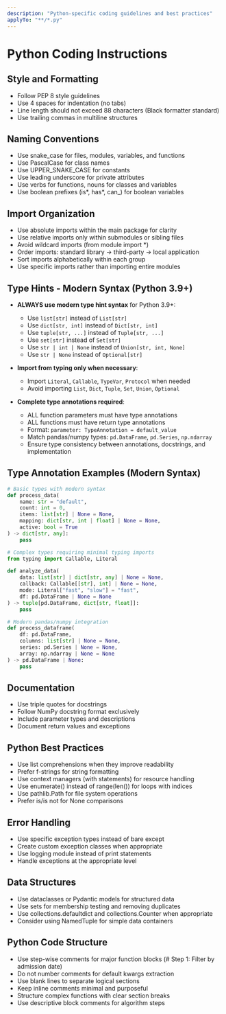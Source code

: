```yaml
---
description: "Python-specific coding guidelines and best practices"
applyTo: "**/*.py"
---
```


# Python Coding Instructions

## Style and Formatting

- Follow PEP 8 style guidelines
- Use 4 spaces for indentation (no tabs)
- Line length should not exceed 88 characters (Black formatter standard)
- Use trailing commas in multiline structures

## Naming Conventions

- Use snake_case for files, modules, variables, and functions
- Use PascalCase for class names
- Use UPPER_SNAKE_CASE for constants
- Use leading underscore for private attributes
- Use verbs for functions, nouns for classes and variables
- Use boolean prefixes (is*, has*, can\_) for boolean variables

## Import Organization

- Use absolute imports within the main package for clarity
- Use relative imports only within submodules or sibling files
- Avoid wildcard imports (from module import \*)
- Order imports: standard library → third-party → local application
- Sort imports alphabetically within each group
- Use specific imports rather than importing entire modules

## Type Hints - Modern Syntax (Python 3.9+)

- **ALWAYS use modern type hint syntax** for Python 3.9+:

  - Use `list[str]` instead of `List[str]`
  - Use `dict[str, int]` instead of `Dict[str, int]`
  - Use `tuple[str, ...]` instead of `Tuple[str, ...]`
  - Use `set[str]` instead of `Set[str]`
  - Use `str | int | None` instead of `Union[str, int, None]`
  - Use `str | None` instead of `Optional[str]`

- **Import from typing only when necessary**:

  - Import `Literal`, `Callable`, `TypeVar`, `Protocol` when needed
  - Avoid importing `List`, `Dict`, `Tuple`, `Set`, `Union`, `Optional`

- **Complete type annotations required**:
  - ALL function parameters must have type annotations
  - ALL functions must have return type annotations
  - Format: `parameter: TypeAnnotation = default_value`
  - Match pandas/numpy types: `pd.DataFrame`, `pd.Series`, `np.ndarray`
  - Ensure type consistency between annotations, docstrings, and implementation

## Type Annotation Examples (Modern Syntax)

```python
# Basic types with modern syntax
def process_data(
    name: str = "default",
    count: int = 0,
    items: list[str] | None = None,
    mapping: dict[str, int | float] | None = None,
    active: bool = True
) -> dict[str, any]:
    pass
```

```python
# Complex types requiring minimal typing imports
from typing import Callable, Literal

def analyze_data(
    data: list[str] | dict[str, any] | None = None,
    callback: Callable[[str], int] | None = None,
    mode: Literal["fast", "slow"] = "fast",
    df: pd.DataFrame | None = None
) -> tuple[pd.DataFrame, dict[str, float]]:
    pass
```

```python
# Modern pandas/numpy integration
def process_dataframe(
    df: pd.DataFrame,
    columns: list[str] | None = None,
    series: pd.Series | None = None,
    array: np.ndarray | None = None
) -> pd.DataFrame | None:
    pass
```

## Documentation

- Use triple quotes for docstrings
- Follow NumPy docstring format exclusively
- Include parameter types and descriptions
- Document return values and exceptions

## Python Best Practices

- Use list comprehensions when they improve readability
- Prefer f-strings for string formatting
- Use context managers (with statements) for resource handling
- Use enumerate() instead of range(len()) for loops with indices
- Use pathlib.Path for file system operations
- Prefer is/is not for None comparisons

## Error Handling

- Use specific exception types instead of bare except
- Create custom exception classes when appropriate
- Use logging module instead of print statements
- Handle exceptions at the appropriate level

## Data Structures

- Use dataclasses or Pydantic models for structured data
- Use sets for membership testing and removing duplicates
- Use collections.defaultdict and collections.Counter when appropriate
- Consider using NamedTuple for simple data containers

## Python Code Structure

- Use step-wise comments for major function blocks (# Step 1: Filter by admission date)
- Do not number comments for default kwargs extraction
- Use blank lines to separate logical sections
- Keep inline comments minimal and purposeful
- Structure complex functions with clear section breaks
- Use descriptive block comments for algorithm steps
